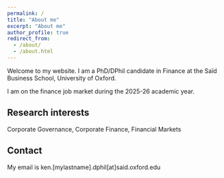 ```yaml
---
permalink: /
title: "About me"
excerpt: "About me"
author_profile: true
redirect_from: 
  - /about/
  - /about.html
---
```


Welcome to my website. I am a PhD/DPhil candidate in Finance at the Saïd Business School, University of Oxford.

I am on the finance job market during the 2025-26 academic year.

Research interests
------
Corporate Governance, Corporate Finance, Financial Markets

Contact
------
My email is ken.[mylastname].dphil[at]said.oxford.edu

